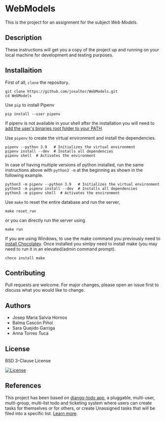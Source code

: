 # WebModels

This is the project for an assignment for the subject *Web Models*.

## Description

These instructions will get you a copy of the project up and running on your local machine for development and testing purposes.

## Installaition

First of all, `clone` the repository.

```
git clone https://github.com/josalhor/WebModels.git
cd WebModels
```

Use `pip` to install Pipenv

```
pip install --user pipenv
```
If pipenv is not available in your shell after the installation you will need to [add the user's binaries root folder to your PATH](https://www.architectryan.com/2018/03/17/add-to-the-path-on-windows-10/). 

Use `pipenv` to create the virtual environment and install the
dependencies.

```
pipenv --python 3.9   # Initializes the virtual environment
pipenv install --dev  # Installs all dependencies
pipenv shell  # Activates the environment
```

In case of having multiple versions of python installed, run the same instructions above with `python3 -m` at the beginning as shown in the following example.

```
python3 -m pipenv --python 3.9   # Initializes the virtual environment
python3 -m pipenv install --dev  # Installs all dependencies
python3 -m pipenv shell  # Activates the environment
```

Use `make` to reset the entire database and run the server,

```
make reset_run
```

or you can directly run the server using 

```
make run
```

If you are using Windows, to use the make command you previously need to [install Chocolatey](https://chocolatey.org/install). Once installed you simlpy need to install make (you may need to run it in an elevated/admin command prompt).

```
choco install make
```

## Contributing
Pull requests are welcome. For major changes, please open an issue first to discuss what you would like to change.

## Authors

- Josep Maria Salvia Hornos
- Balma Cascón Piñol
- Sara Quejido Garriga
- Anna Torres Tuca

## License

BSD 3-Clause License

[![License](https://img.shields.io/badge/License-BSD%203--Clause-blue.svg)](/LICENSE.txt)

## References
This project has been based on [django-todo app](http://django-todo.org/), a pluggable, multi-user, multi-group, multi-list todo and ticketing system where users can create tasks for themselves or for others, or create Unassigned tasks that will be filed into a specific list. [Learn more](https://django-todo.readthedocs.io/en/latest/).

